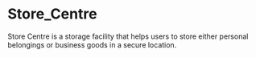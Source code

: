 # Store_Centre
Store Centre is a storage facility that helps users to store either personal belongings or business goods in a secure location.
